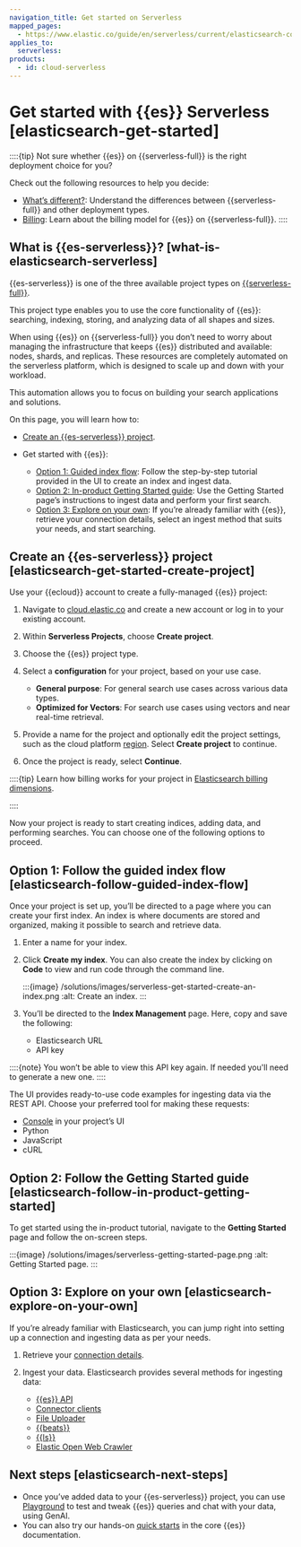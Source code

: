 ```yaml
---
navigation_title: Get started on Serverless
mapped_pages:
  - https://www.elastic.co/guide/en/serverless/current/elasticsearch-connecting-to-es-serverless-endpoint.html
applies_to:
  serverless:
products:
  - id: cloud-serverless
---
```


# Get started with {{es}} Serverless [elasticsearch-get-started]

::::{tip}
Not sure whether {{es}} on {{serverless-full}} is the right deployment choice for you?

Check out the following resources to help you decide:
- [What’s different?](/deploy-manage/deploy/elastic-cloud/differences-from-other-elasticsearch-offerings.md): Understand the differences between {{serverless-full}} and other deployment types.
- [Billing](/deploy-manage/cloud-organization/billing/elasticsearch-billing-dimensions.md): Learn about the billing model for {{es}} on {{serverless-full}}.
::::

## What is {{es-serverless}}? [what-is-elasticsearch-serverless]


{{es-serverless}} is one of the three available project types on [{{serverless-full}}](/deploy-manage/deploy.md).

This project type enables you to use the core functionality of {{es}}: searching, indexing, storing, and analyzing data of all shapes and sizes.

When using {{es}} on {{serverless-full}} you don’t need to worry about managing the infrastructure that keeps {{es}} distributed and available: nodes, shards, and replicas. These resources are completely automated on the serverless platform, which is designed to scale up and down with your workload.

This automation allows you to focus on building your search applications and solutions.

On this page, you will learn how to:

* [Create an {{es-serverless}} project](#elasticsearch-get-started-create-project).
* Get started with {{es}}:

    * [Option 1: Guided index flow](#elasticsearch-follow-guided-index-flow): Follow the step-by-step tutorial provided in the UI to create an index and ingest data.
    * [Option 2: In-product Getting Started guide](#elasticsearch-follow-in-product-getting-started): Use the Getting Started page’s instructions to ingest data and perform your first search.
    * [Option 3: Explore on your own](#elasticsearch-explore-on-your-own): If you’re already familiar with {{es}}, retrieve your connection details, select an ingest method that suits your needs, and start searching.


## Create an {{es-serverless}} project [elasticsearch-get-started-create-project]

Use your {{ecloud}} account to create a fully-managed {{es}} project:

1. Navigate to [cloud.elastic.co](https://cloud.elastic.co?page=docs&placement=docs-body) and create a new account or log in to your existing account.
2. Within **Serverless Projects**, choose **Create project**.
3. Choose the {{es}} project type.
4. Select a **configuration** for your project, based on your use case.

    * **General purpose**: For general search use cases across various data types.
    * **Optimized for Vectors**: For search use cases using vectors and near real-time retrieval.

5. Provide a name for the project and optionally edit the project settings, such as the cloud platform [region](../../deploy-manage/deploy/elastic-cloud/regions.md). Select **Create project** to continue.
6. Once the project is ready, select **Continue**.

::::{tip}
Learn how billing works for your project in [Elasticsearch billing dimensions](../../deploy-manage/cloud-organization/billing/elasticsearch-billing-dimensions.md).

::::


Now your project is ready to start creating indices, adding data, and performing searches. You can choose one of the following options to proceed.


## Option 1: Follow the guided index flow [elasticsearch-follow-guided-index-flow]

Once your project is set up, you’ll be directed to a page where you can create your first index. An index is where documents are stored and organized, making it possible to search and retrieve data.

1. Enter a name for your index.
2. Click **Create my index**. You can also create the index by clicking on **Code** to view and run code through the command line.

    :::{image} /solutions/images/serverless-get-started-create-an-index.png
    :alt: Create an index.
    :::

3. You’ll be directed to the **Index Management** page. Here, copy and save the following:

    * Elasticsearch URL
    * API key


::::{note}
You won’t be able to view this API key again. If needed you'll need to generate a new one.
::::


The UI provides ready-to-use code examples for ingesting data via the REST API. Choose your preferred tool for making these requests:

* [Console](/explore-analyze/query-filter/tools/console.md) in your project’s UI
* Python
* JavaScript
* cURL


## Option 2: Follow the Getting Started guide [elasticsearch-follow-in-product-getting-started]

To get started using the in-product tutorial, navigate to the **Getting Started** page and follow the on-screen steps.

:::{image} /solutions/images/serverless-getting-started-page.png
:alt: Getting Started page.
:::


## Option 3: Explore on your own [elasticsearch-explore-on-your-own]

If you’re already familiar with Elasticsearch, you can jump right into setting up a connection and ingesting data as per your needs.

1. Retrieve your [connection details](search-connection-details.md).
2. Ingest your data. Elasticsearch provides several methods for ingesting data:

    * [{{es}} API](ingest-for-search.md)
    * [Connector clients](elasticsearch://reference/search-connectors/index.md)
    * [File Uploader](/manage-data/ingest/upload-data-files.md)
    * [{{beats}}](beats://reference/index.md)
    * [{{ls}}](logstash://reference/index.md)
    * [Elastic Open Web Crawler](https://github.com/elastic/crawler)



## Next steps [elasticsearch-next-steps]

* Once you’ve added data to your {{es-serverless}} project, you can use [Playground](rag/playground.md) to test and tweak {{es}} queries and chat with your data, using GenAI.
* You can also try our hands-on [quick starts](/solutions/search/get-started/quickstarts.md) in the core {{es}} documentation.
